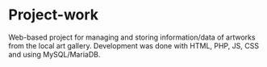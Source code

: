 # Project-work
Web-based project for managing and storing information/data of artworks from the local art gallery.
Development was done with HTML, PHP, JS, CSS and using MySQL/MariaDB. 
